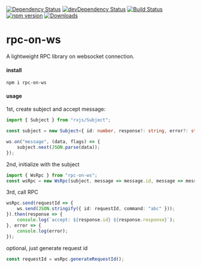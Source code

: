 [![Dependency Status](https://david-dm.org/plantain-00/rpc-on-ws.svg)](https://david-dm.org/plantain-00/rpc-on-ws)
[![devDependency Status](https://david-dm.org/plantain-00/rpc-on-ws/dev-status.svg)](https://david-dm.org/plantain-00/rpc-on-ws#info=devDependencies)
[![Build Status](https://travis-ci.org/plantain-00/rpc-on-ws.svg?branch=master)](https://travis-ci.org/plantain-00/rpc-on-ws)
[![npm version](https://badge.fury.io/js/rpc-on-ws.svg)](https://badge.fury.io/js/rpc-on-ws)
[![Downloads](https://img.shields.io/npm/dm/rpc-on-ws.svg)](https://www.npmjs.com/package/rpc-on-ws)

# rpc-on-ws
A lightweight RPC library on websocket connection.

#### install

`npm i rpc-on-ws`

#### usage

1st, create subject and accept message:

```ts
import { Subject } from "rxjs/Subject";

const subject = new Subject<{ id: number, response?: string, error?: string }>();

ws.on("message", (data, flags) => {
    subject.next(JSON.parse(data));
});
```

2nd, initialize with the subject

```ts
import { WsRpc } from "rpc-on-ws";
const wsRpc = new WsRpc(subject, message => message.id, message => message.error, message => message.response);
```

3rd, call RPC

```ts
wsRpc.send(requestId => {
    ws.send(JSON.stringify({ id: requestId, command: "abc" }));
}).then(response => {
    console.log(`accept: ${response.id} ${response.response}`);
}, error => {
    console.log(error);
});
```

optional, just generate request id

```ts
const requestId = wsRpc.generateRequestId();
```
